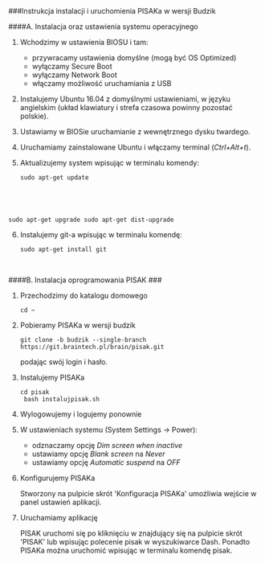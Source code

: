 <div style="text-align:center"></div>
###Instrukcja instalacji i uruchomienia PISAKa w wersji Budzik

####A. Instalacja oraz ustawienia systemu operacyjnego

1. Wchodzimy w ustawienia BIOSU i tam:
     * przywracamy ustawienia domyślne (mogą być OS Optimized)
     * wyłączamy Secure Boot
     * wyłączamy Network Boot
     * włączamy możliwość uruchamiania z USB
  
2. Instalujemy Ubuntu 16.04 z domyślnymi ustawieniami, w języku angielskim (układ klawiatury i strefa czasowa powinny pozostać polskie).

3. Ustawiamy w BIOSie uruchamianie z wewnętrznego dysku twardego.

4. Uruchamiamy zainstalowane Ubuntu i włączamy terminal (*Ctrl+Alt+t*).

5. Aktualizujemy system wpisując w terminalu komendy:

    <pre><code>sudo apt-get update
sudo apt-get upgrade
sudo apt-get dist-upgrade</code></pre>
    
6. Instalujemy git-a wpisując w terminalu komendę:

    <pre><code>sudo apt-get install git</code></pre>

</br>

####B. Instalacja oprogramowania PISAK ###
1. Przechodzimy do katalogu domowego

    <pre><code>cd ~</code></pre>

2. Pobieramy PISAKa w wersji budzik
    
    <pre><code>git clone -b budzik --single-branch https://git.braintech.pl/brain/pisak.git</code></pre>
    
    podając swój login i hasło.
    
3. Instalujemy PISAKa
    
    <pre><code>cd pisak
    bash instalujpisak.sh</code></pre>

4. Wylogowujemy i logujemy ponownie

5. W ustawieniach systemu (System Settings -> Power):

    * odznaczamy opcję *Dim screen when inactive* 
    * ustawiamy opcję *Blank screen* na *Never*
    * ustawiamy opcję *Automatic suspend* na *OFF*

6. Konfigurujemy PISAKa

    Stworzony na pulpicie skrót 'Konfiguracja PISAKa' umożliwia wejście w panel ustawień aplikacji.

7. Uruchamiamy aplikację

    PISAK uruchomi się po kliknięciu w znajdujący się na pulpicie skrót 'PISAK' lub wpisując polecenie pisak w wyszukiwarce Dash. Ponadto PISAKa można uruchomić wpisując w terminalu komendę pisak.
